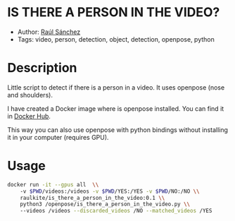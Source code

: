 # IS THERE A PERSON IN THE VIDEO?

- Author: [Raúl Sánchez](raul@um.es)
- Tags: video, person, detection, object, detection, openpose, python

# Description

Little script to detect if there is a person in a video. It uses openpose (nose and shoulders).

I have created a Docker image where is openpose installed. You can find it in [Docker Hub](https://hub.docker.com/r/raulkite/is_there_a_person_in_the_video).

This way you can also use openpose with python bindings without installing it in your computer (requires GPU).

# Usage

```bash
docker run -it --gpus all  \\
    -v $PWD/videos:/videos -v $PWD/YES:/YES -v $PWD/NO:/NO \\ 
    raulkite/is_there_a_person_in_the_video:0.1 \\ 
    python3 /openpose/is_there_a_person_in_the_video.py \\ 
    --videos /videos --discarded_videos /NO --matched_videos /YES
```

